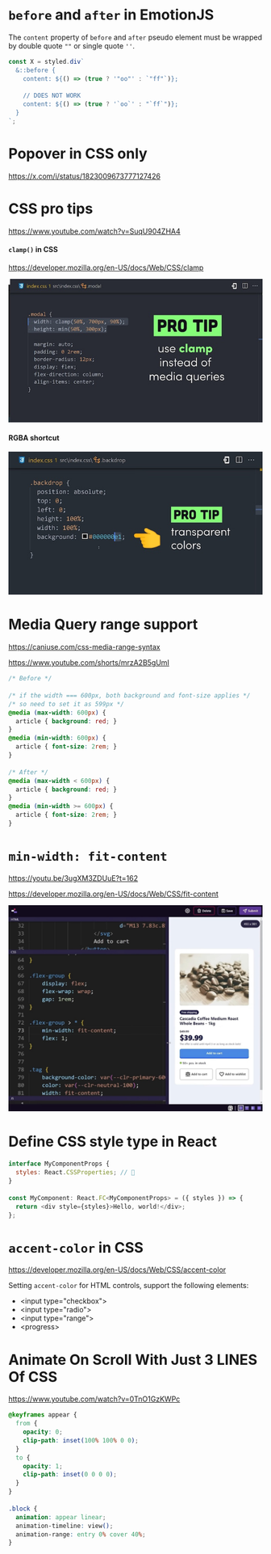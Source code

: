 # `before` and `after` in EmotionJS

The `content` property of `before` and `after` pseudo element must be wrapped by double quote `""` or single quote `''`. 

```js
const X = styled.div`
  &::before {
    content: ${() => (true ? '"oo"' : `"ff"`)};

    // DOES NOT WORK
    content: ${() => (true ? '`oo`' : "`ff`")};
  }
`;
```

# Popover in CSS only

https://x.com/i/status/1823009673777127426



# CSS pro tips

https://www.youtube.com/watch?v=SuqU904ZHA4

#### `clamp()` in CSS

https://developer.mozilla.org/en-US/docs/Web/CSS/clamp

![](./assets/clamp-in-css.jpeg)

#### RGBA shortcut

![](./assets/RGBA-shortcut.jpeg)

# Media Query range support

https://caniuse.com/css-media-range-syntax

https://www.youtube.com/shorts/mrzA2B5gUmI

```css
/* Before */

/* if the width === 600px, both background and font-size applies */
/* so need to set it as 599px */
@media (max-width: 600px) {
  article { background: red; }
}
@media (min-width: 600px) {
  article { font-size: 2rem; }
}

/* After */
@media (max-width < 600px) {
  article { background: red; }
}
@media (min-width >= 600px) {
  article { font-size: 2rem; }
}
```

# `min-width: fit-content`

https://youtu.be/3ugXM3ZDUuE?t=162

https://developer.mozilla.org/en-US/docs/Web/CSS/fit-content

![](./assets/A%20flexbox%20trick%20to%20improve%20text%20wrapping.jpeg)

# Define CSS style type in React

```js
interface MyComponentProps {
  styles: React.CSSProperties; // 🚀
}

const MyComponent: React.FC<MyComponentProps> = ({ styles }) => {
  return <div style={styles}>Hello, world!</div>;
};
```

# `accent-color` in CSS

https://developer.mozilla.org/en-US/docs/Web/CSS/accent-color

Setting `accent-color` for HTML controls, support the following elements:

- \<input type="checkbox"\>
- \<input type="radio"\>
- \<input type="range"\>
- \<progress\>

# Animate On Scroll With Just 3 LINES Of CSS

https://www.youtube.com/watch?v=0TnO1GzKWPc

```css
@keyframes appear {
  from {
    opacity: 0;
    clip-path: inset(100% 100% 0 0);
  }
  to {
    opacity: 1;
    clip-path: inset(0 0 0 0);
  }
}

.block {
  animation: appear linear;
  animation-timeline: view();
  animation-range: entry 0% cover 40%;
}
```
